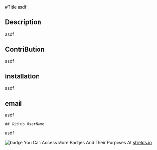 #Title
   asdf

  ## Description
  asdf

  ## ContriBution
  asdf

  ## installation
  asdf

   ## email
   asdf

    ## GitHub UserName
  asdf

 

  ![badge](https://img.shields.io/badge/license--brightorange)
  You Can Access More Badges And Their Purposes At [shields.io](https://shields.io)
  